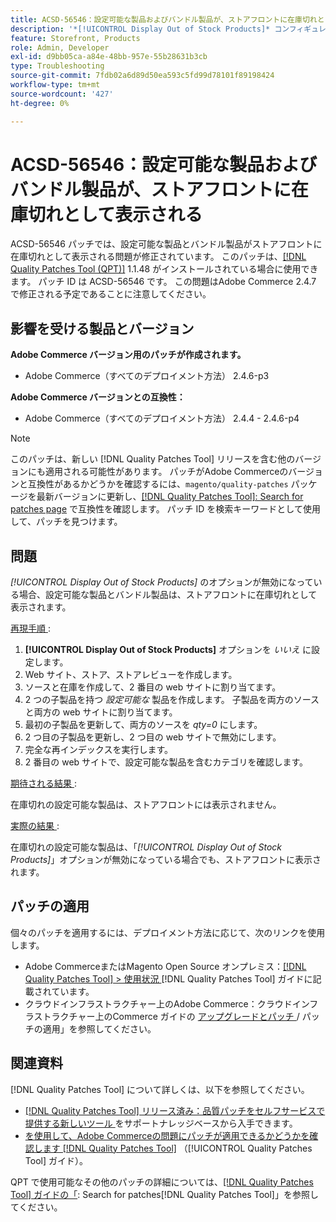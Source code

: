 ```yaml
---
title: ACSD-56546：設定可能な製品およびバンドル製品が、ストアフロントに在庫切れとして表示される
description: '*[!UICONTROL Display Out of Stock Products]* コンフィギュレーションオプションが無効になっている場合、設定可能なおよびバンドル製品がストアフロントに在庫切れとして表示されるAdobe Commerceの問題を修正するために、ACSD-56546 パッチを適用してください。'
feature: Storefront, Products
role: Admin, Developer
exl-id: d9bb05ca-a84e-48bb-957e-55b28631b3cb
type: Troubleshooting
source-git-commit: 7fdb02a6d89d50ea593c5fd99d78101f89198424
workflow-type: tm+mt
source-wordcount: '427'
ht-degree: 0%

---
```


# ACSD-56546：設定可能な製品およびバンドル製品が、ストアフロントに在庫切れとして表示される

ACSD-56546 パッチでは、設定可能な製品とバンドル製品がストアフロントに在庫切れとして表示される問題が修正されています。 このパッチは、[[!DNL Quality Patches Tool (QPT)]](https://experienceleague.adobe.com/ja/docs/commerce-operations/tools/quality-patches-tool/quality-patches-tool-to-self-serve-quality-patches) 1.1.48 がインストールされている場合に使用できます。 パッチ ID は ACSD-56546 です。 この問題はAdobe Commerce 2.4.7 で修正される予定であることに注意してください。

## 影響を受ける製品とバージョン

**Adobe Commerce バージョン用のパッチが作成されます。**

* Adobe Commerce（すべてのデプロイメント方法） 2.4.6-p3

**Adobe Commerce バージョンとの互換性：**

* Adobe Commerce（すべてのデプロイメント方法） 2.4.4 - 2.4.6-p4

>[!NOTE]
>
>このパッチは、新しい [!DNL Quality Patches Tool] リリースを含む他のバージョンにも適用される可能性があります。 パッチがAdobe Commerceのバージョンと互換性があるかどうかを確認するには、`magento/quality-patches` パッケージを最新バージョンに更新し、[[!DNL Quality Patches Tool]: Search for patches page](https://experienceleague.adobe.com/tools/commerce-quality-patches/index.html?lang=ja) で互換性を確認します。 パッチ ID を検索キーワードとして使用して、パッチを見つけます。

## 問題

*[!UICONTROL Display Out of Stock Products]* のオプションが無効になっている場合、設定可能な製品とバンドル製品は、ストアフロントに在庫切れとして表示されます。

<u> 再現手順 </u>:

1. **[!UICONTROL Display Out of Stock Products]** オプションを *いいえ* に設定します。
1. Web サイト、ストア、ストアレビューを作成します。
1. ソースと在庫を作成して、2 番目の web サイトに割り当てます。
1. 2 つの子製品を持つ *設定可能な* 製品を作成します。 子製品を両方のソースと両方の web サイトに割り当てます。
1. 最初の子製品を更新して、両方のソースを *qty=0* にします。
1. 2 つ目の子製品を更新し、2 つ目の web サイトで無効にします。
1. 完全な再インデックスを実行します。
1. 2 番目の web サイトで、設定可能な製品を含むカテゴリを確認します。

<u> 期待される結果 </u>:

在庫切れの設定可能な製品は、ストアフロントには表示されません。

<u> 実際の結果 </u>:

在庫切れの設定可能な製品は、「*[!UICONTROL Display Out of Stock Products]*」オプションが無効になっている場合でも、ストアフロントに表示されます。

## パッチの適用

個々のパッチを適用するには、デプロイメント方法に応じて、次のリンクを使用します。

* Adobe CommerceまたはMagento Open Source オンプレミス：[[!DNL Quality Patches Tool] > 使用状況 ](/help/tools/quality-patches-tool/usage.md) [!DNL Quality Patches Tool] ガイドに記載されています。
* クラウドインフラストラクチャー上のAdobe Commerce：クラウドインフラストラクチャー上のCommerce ガイドの [ アップグレードとパッチ ](https://experienceleague.adobe.com/docs/commerce-cloud-service/user-guide/develop/upgrade/apply-patches.html?lang=ja)/ パッチの適用」を参照してください。

## 関連資料

[!DNL Quality Patches Tool] について詳しくは、以下を参照してください。

* [[!DNL Quality Patches Tool]  リリース済み：品質パッチをセルフサービスで提供する新しいツール ](https://experienceleague.adobe.com/ja/docs/commerce-operations/tools/quality-patches-tool/quality-patches-tool-to-self-serve-quality-patches) をサポートナレッジベースから入手できます。
* [ を使用して、Adobe Commerceの問題にパッチが適用できるかどうかを確認します  [!DNL Quality Patches Tool]](/help/tools/quality-patches-tool/patches-available-in-qpt/check-patch-for-magento-issue-with-magento-quality-patches.md) （[!UICONTROL Quality Patches Tool] ガイド）。


QPT で使用可能なその他のパッチの詳細については、[[!DNL Quality Patches Tool] ガイドの「](https://experienceleague.adobe.com/tools/commerce-quality-patches/index.html?lang=ja): Search for patches[!DNL Quality Patches Tool]」を参照してください。
